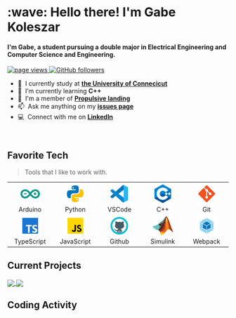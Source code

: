 <h1 align="left" id="gabekole-title">:wave: Hello there! I'm Gabe Koleszar</h1>
<h4 align="left">I'm Gabe, a student pursuing a double major in Electrical Engineering and Computer Science and Engineering.</h4>

<p align="left">
  <a href="https://github.com/gabekole/gabekole">
    <img src="https://komarev.com/ghpvc/?username=gabekole" alt="page views" />
  </a>
  <a href="https://github.com/gabekole?tab=followers">
    <img alt="GitHub followers" src="https://img.shields.io/github/followers/gabekole?color=green&logo=github">
  </a>
</p>

<!--
<a href="#gabekole-title">
  <img align="right" src="https://github-readme-stats.vercel.app/api?username=gabekole&show_icons=true&count_private=true&theme=transparent" alt="GabeKole stats" />
</a>
-->


- :office: &nbsp;I currently study at **[the University of Connecicut](https://uconn.edu/)**
- :seedling: &nbsp;I’m currently learning **C++**
- :rocket: &nbsp;I'm a member of **[Propulsive landing](https://github.com/Propulsive-Landing)**
- :mailbox: &nbsp;Ask me anything on my **[issues page](https://github.com/gabekole/gabekole/issues)**
- :computer: &nbsp;Connect with me on **[LinkedIn](https://www.linkedin.com/in/gabriel-koleszar-058688214/)**

<br>


<h2 align="left" id="gabekole-tech">Favorite Tech</h2>

> Tools that I like to work with.

<table>
  <tr>
    <td align="center" width="96">
      <a href="#gabekole-tech">
        <img src="./assets/icon-arduino.svg" width="48" height="48" alt="Arduino" />
      </a>
      <br>Arduino
    </td>
    <td align="center" width="96">
      <a href="#gabekole-tech">
        <img src="./assets/icon-python.svg" width="48" height="48" alt="Python" />
      </a>
      <br>Python
    </td>
    <td align="center" width="96">
      <a href="#gabekole-tech">
        <img src="./assets/icon-vscode.svg" width="48" height="48" alt="VsCode" />
      </a>
      <br>VSCode
    </td>
    <td align="center" width="96">
      <a href="#gabekole-tech">
        <img src="./assets/icon-cpp.svg" width="48" height="48" alt="C++" />
      </a>
      <br>C++
    </td>
    <td align="center" width="96">
      <a href="#gabekole-tech">
        <img src="./assets/icon-git.svg" width="48" height="48" alt="Git" />
      </a>
      <br>Git
    </td>
  </tr>
  <tr>
    <td align="center" width="96">
      <a href="#gabekole-tech">
        <img src="./assets/icon-typescript.svg" width="48" height="48" alt="TypeScript" />
      </a>
      <br>TypeScript
    </td>
    <td align="center" width="96">
      <a href="#gabekole-tech">
        <img src="./assets/icon-javascript.svg" width="48" height="48" alt="JavaScript" />
      </a>
      <br>JavaScript
    </td>
    <td align="center" width="96">
      <a href="#gabekole-tech" >
        <img src="./assets/icon-github.svg" width="48" height="48" alt="Github" />
      </a>
      <br>Github
    </td>
    <td align="center" width="96">
      <a href="#gabekole-tech">
        <img src="./assets/icon-simulink.svg" width="48" height="48" alt="Simulink" />
      </a>
      <br>Simulink
    </td> 
        <td align="center" width="96">
      <a href="#gabekole-tech">
        <img src="./assets/icon-webpack.svg" width="48" height="48" alt="Webpack" />
      </a>
      <br>Webpack
    </td>    
    
  </tr>
</table>


<h2 align="left">Current Projects</h2>

<a href="https://github.com/gabekole/FlappyBird">
  <img align="center" src="https://github-readme-stats.vercel.app/api/pin/?username=gabekole&repo=FlappyBird&theme=transparent" />
</a>
<a href="https://github.com/Propulsive-Landing/ground-control">
  <img align="center" src="https://github-readme-stats.vercel.app/api/pin/?username=Propulsive-Landing&repo=ground-control&theme=transparent" />
</a>
<br>


<h2 align="left">Coding Activity</h2>

<!--
[![Gabekole's wakatime stats](https://github-readme-stats.vercel.app/api/wakatime?username=gabekole&compact=true&theme=transparent)](https://github.com/gabekole)
-->
